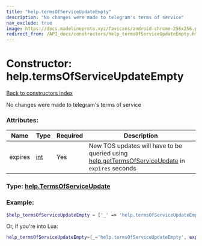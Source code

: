 ```yaml
---
title: "help.termsOfServiceUpdateEmpty"
description: "No changes were made to telegram's terms of service"
nav_exclude: true
image: https://docs.madelineproto.xyz/favicons/android-chrome-256x256.png
redirect_from: /API_docs/constructors/help_termsOfServiceUpdateEmpty.html
---
```

# Constructor: help.termsOfServiceUpdateEmpty  
[Back to constructors index](index.md)



No changes were made to telegram's terms of service

### Attributes:

| Name     |    Type       | Required | Description |
|----------|---------------|----------|-------------|
|expires|[int](../types/int.md) | Yes|New TOS updates will have to be queried using [help.getTermsOfServiceUpdate](../methods/help.getTermsOfServiceUpdate.md) in `expires` seconds|



### Type: [help.TermsOfServiceUpdate](../types/help.TermsOfServiceUpdate.md)


### Example:

```php
$help_termsOfServiceUpdateEmpty = ['_' => 'help.termsOfServiceUpdateEmpty', 'expires' => int];
```  


Or, if you're into Lua:

```lua
help_termsOfServiceUpdateEmpty={_='help.termsOfServiceUpdateEmpty', expires=int}

```


